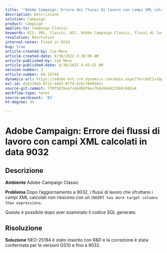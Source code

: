 ```yaml
---
title: '"Adobe Campaign: Errore dei flussi di lavoro con campi XML calcolati su 9032'''
description: Descrizione
solution: Campaign
product: Campaign
applies-to: Campaign Classic
keywords: KCS, XML, Classic, ACC, Adobe Campaign Classic, flussi di lavoro, campi XML calcolati, errore, 9032
resolution: Resolution
internal-notes: Fixed in GS10
bug: true
article-created-by: Jim Menn
article-created-date: 9/30/2022 4:38:09 AM
article-published-by: Jim Menn
article-published-date: 9/30/2022 4:45:52 AM
version-number: 3
article-number: KA-15749
dynamics-url: https://adobe-ent.crm.dynamics.com/main.aspx?forceUCI=1&pagetype=entityrecord&etn=knowledgearticle&id=26d44eae-7940-ed11-9db1-0022480866ad
exl-id: dcb134eb-8712-4d43-877d-425cf669581c
source-git-commit: 7f0f5035ea7cebd60f6ec7bda9de6225b6c602a4
workflow-type: tm+mt
source-wordcount: '82'
ht-degree: 3%

---
```


# Adobe Campaign: Errore dei flussi di lavoro con campi XML calcolati in data 9032

## Descrizione


<b>Ambiente</b>
Adobe Campaign Classic

<b>Problema</b>
Dopo l’aggiornamento a 9032, i flussi di lavoro che sfruttano i campi XML calcolati non riescono con un `INSERT has more target columns than expressions`.

Questo è possibile dopo aver esaminato il codice SQL generato.




## Risoluzione


<b>Soluzione</b>
NEO-25194 è stato inserito con R&amp;D e la correzione è stata confermata per le versioni GS10 e fino a 9032.
